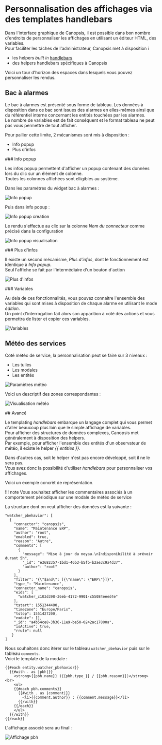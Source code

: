 # Personnalisation des affichages via des templates handlebars

Dans l'interface graphique de Canopsis, il est possible dans bon nombre d'endroits de personnaliser les affichages en utilisant un éditeur HTML, des variables.  
Pour faciliter les tâches de l'administrateur, Canopsis met à disposition i

* les helpers *built in* [handlebars](https://handlebarsjs.com/)
* des helpers handlebars spécifiques à Canopsis

Voici un tour d'horizon des espaces dans lesquels vous pouvez personnaliser les rendus.

## Bac à alarmes

Le bac à alarmes est présenté sous forme de tableau.  Les données à disposition dans ce bac sont issues des alarmes en elles-mêmes ainsi que du référentiel interne concernant les entités touchées par les alarmes.  
Le nombre de variables est de fait conséquent et le format tableau ne peut pas vous permettre de tout afficher.

Pour pallier cette limite, 2 mécanismes sont mis à disposition : 

* Info popup
* Plus d'infos

### Info popup

Les infos popup permettent d'afficher un popup contenant des données lors du clic sur un élément de colonne.  
Toutes les colonnes affichées sont elligibles au système.  

Dans les paramètres du widget bac à alarmes :

![Info popup](./img/templates_infopopup.png "Info popup")  

Puis dans info popup :

![Info popup creation](./img/templates_infopopup_creation.png "Info popup creation")  

Le rendu s'effectue au clic sur la colonne *Nom du connecteur* comme précisé dans la configuration

![Info popup visualisation](./img/templates_infopopup_visualisation.png "Info popup visualisation")  


### Plus d'infos

Il existe un second mécanisme, *Plus d'infos*, dont le fonctionnement est identique à *Info popup*.  
Seul l'affiche se fait par l'intermédiaire d'un bouton d'action

![Plus d'infos](./img/templates_plusdinfos.png "Plus d'infos")  

### Variables

Au dela de ces fonctionnalités, vous pouvez connaitre l'ensemble des variables qui sont mises à disposition de chaque alarme en utilisant le mode *édition*.  
Un point d'interrogation fait alors son apparition à coté des actions et vous permettra de lister et copier ces variables.  

![Variables](./img/templates_vars.png "Variables")  

## Météo des services

Coté météo de service, la personnalisation peut se faire sur 3 niveaux :

* Les tuiles
* Les modales
* Les entités

![Paramètres météo](./img/templates_mds_parametres.png "Paramètres météo")  

Voici un descriptif des zones correspondantes :  

![Visualisation météo](./img/templates_mds_visualisation.png "Visualisation météo")  

## Avancé

Le templating *handlebars* embarque un langage complet qui vous permet d'aller beaucoup plus loin que le simple affichage de variables.  
Pour afficher des structures de données complexes, Canopsis met généralement à disposition des helpers.  
Par exemple, pour afficher l'ensemble des entités d'un observateur de météo, il existe le helper *{{ entities }}*.  

Dans d'autres cas, soit le helper n'est pas encore développé, soit il ne le sera pas.  
Vous avez donc la possibilité d'utiliser *handlebars* pour personnaliser vos affichages.  

Voici un exemple concrèt de représentation.

!!! note
    Vous souhaitez afficher les commentaires associés à un comportement périodique sur une modale de météo de service


La structure dont on veut afficher des données est la suivante  :

````
"watcher_pbehavior": [
  {
    "connector": "canopsis",
    "name": "Maintenance ERP",
    "author": "root",
    "enabled": true,
    "reason": "Autre",
    "comments": [
      {
        "message": "Mise à jour du noyau.\nIndisponibilité à prévoir durant 5h",
        "_id": "e3682357-1bd1-46b3-b5fb-b2ae3c9a4d37",
        "author": "root"
      }
    ],
    "filter": "{\"$and\": [{\"name\": \"ERP\"}]}",
    "type_": "Maintenance",
    "connector_name": "canopsis",
    "eids": [
      "watcher_c103d398-36eb-4172-9901-c55084eeed4e"
    ],
    "tstart": 1551344400,
    "timezone": "Europe/Paris",
    "tstop": 1551427200,
    "exdate": [],
    "_id": "a4b54ce8-3b36-11e9-be50-0242ac17000a",
    "isActive": true,
    "rrule": null
   }
]
````

Nous souhaitons donc itérer sur le tableau `watcher_pbehavior` puis sur le tableau `comments`.  
Voici le template de la modale : 

````
{{#each entity.watcher_pbehavior}}
  {{#with . as |pbh|}}
    <strong>{{pbh.name}} ({{pbh.type_}} / {{pbh.reason}})</strong> <br>
    <ul>
    {{#each pbh.comments}}
      {{#with . as |comment|}}
        <li>{{comment.author}} : {{comment.message}}</li>
      {{/with}}
    {{/each}}
    </ul>
  {{/with}}
{{/each}}
````

L'affichage associé sera au final : 

![Affichage pbh](./img/templates_affichage_pbh.png "Affichage pbh")  
